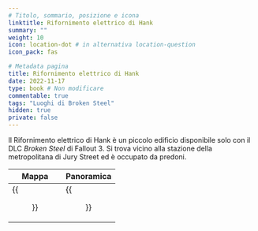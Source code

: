 ```yaml
---
# Titolo, sommario, posizione e icona
linktitle: Rifornimento elettrico di Hank
summary: ""
weight: 10
icon: location-dot # in alternativa location-question
icon_pack: fas

# Metadata pagina
title: Rifornimento elettrico di Hank
date: 2022-11-17
type: book # Non modificare
commentable: true
tags: "Luoghi di Broken Steel"
hidden: true
private: false 
---
```


Il Rifornimento elettrico di Hank è un piccolo edificio disponibile solo con il DLC *Broken Steel* di Fallout 3. Si trova vicino alla stazione della metropolitana di Jury Street ed è occupato da predoni. 

| Mappa                        | Panoramica                        |
| ---------------------------- | --------------------------------- |
| {{<figure src="fo3/Jury_Street_MS_loc.webp">}}| {{<figure src="fo3/Hanks_Electrical_Supply.webp">}}|



